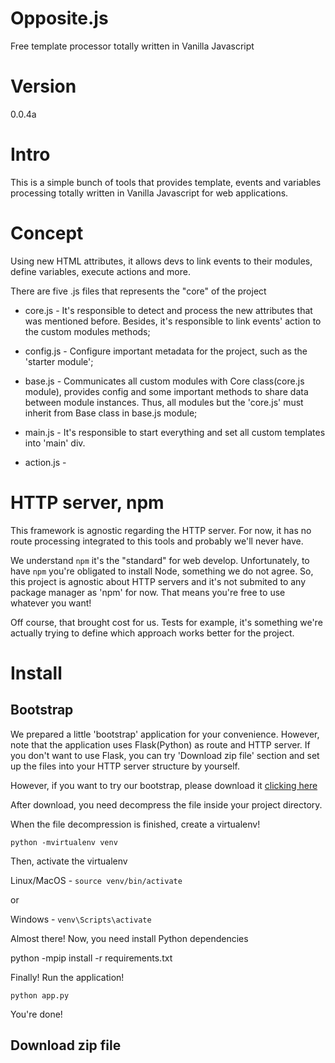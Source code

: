 # Opposite.js

Free template processor totally written in Vanilla Javascript

# Version
0.0.4a

# Intro

This is a simple bunch of tools that provides template, events and
variables processing totally written in Vanilla Javascript for web applications. 

# Concept

Using new HTML attributes, it allows devs to link events to their modules, 
define variables, execute actions and more.

There are five .js files that represents the "core" of the project

 * core.js - It's responsible to detect and process the new attributes that was mentioned
before. Besides, it's responsible to link events' action to the custom modules methods;

 * config.js - Configure important metadata for the project, such as the 'starter module';

 * base.js - Communicates all custom modules with Core class(core.js module), provides config and 
some important methods to share data between module instances. Thus, all modules 
but the 'core.js' must inherit from Base class in base.js module;

 * main.js - It's responsible to start everything and set all custom templates into 'main' div.

 * action.js - 

# HTTP server, npm

This framework is agnostic regarding the HTTP server. For now, it has no route processing
integrated to this tools and probably we'll never have. 

We understand `npm` it's the "standard" for web develop. Unfortunately, to have `npm`
you're obligated to install Node, something we do not agree. So, this project is
agnostic about HTTP servers and it's not submited to any package manager as 'npm' for
now. That means you're free to use whatever you want!

Off course, that brought cost for us. Tests for example, it's something we're actually 
trying to define which approach works better for the project. 

# Install

## Bootstrap

We prepared a little 'bootstrap' application for your convenience. However, note that the
application uses Flask(Python) as route and HTTP server. If you don't want to use Flask, you can try 
'Download zip file' section and set up the files into your HTTP server structure by yourself. 

However, if you want to try our bootstrap, please download it <a href="#">clicking here</a>

After download, you need decompress the file inside your project directory. 

When the file decompression is finished, create a virtualenv!

`python -mvirtualenv venv`

Then, activate the virtualenv

Linux/MacOS - `source venv/bin/activate`

or

Windows - `venv\Scripts\activate`

Almost there! Now, you need install Python dependencies

python -mpip install -r requirements.txt

Finally! Run the application!

`python app.py`

You're done!

## Download zip file

